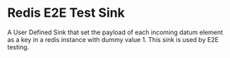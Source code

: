 # Redis E2E Test Sink
A User Defined Sink that set the payload of each incoming datum element as a key in a redis instance with dummy value 1.
This sink is used by E2E testing.

